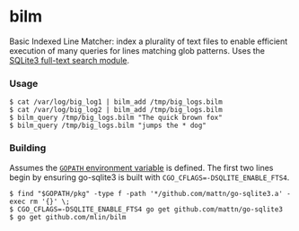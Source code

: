 bilm
====

Basic Indexed Line Matcher: index a plurality of text files to enable efficient execution of many queries for lines matching glob patterns. Uses the [SQLite3 full-text search module](http://www.sqlite.org/fts3.html).

### Usage

```{bash}
$ cat /var/log/big_log1 | bilm_add /tmp/big_logs.bilm
$ cat /var/log/big_log2 | bilm_add /tmp/big_logs.bilm
$ bilm_query /tmp/big_logs.bilm "The quick brown fox"
$ bilm_query /tmp/big_logs.bilm "jumps the * dog"
```

### Building

Assumes the [`GOPATH` environment variable](http://golang.org/doc/code.html#GOPATH) is defined. The first two lines begin by ensuring go-sqlite3 is built with `CGO_CFLAGS=-DSQLITE_ENABLE_FTS4`.

```{bash}
$ find "$GOPATH/pkg" -type f -path '*/github.com/mattn/go-sqlite3.a' -exec rm '{}' \;
$ CGO_CFLAGS=-DSQLITE_ENABLE_FTS4 go get github.com/mattn/go-sqlite3
$ go get github.com/mlin/bilm
```
